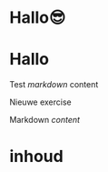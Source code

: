 # Hallo😎
# Hallo
Test *markdown* content

Nieuwe exercise

<ShortExercise id="tr1YvEBTiVpTH6thovQ3" title="test">
  
  Markdown *content*
  
  # inhoud
  
</ShortExercise>
